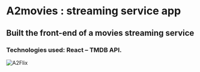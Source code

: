 <h1>A2movies : streaming service app</h1>
<h2>Built the front-end of a movies streaming service</h2>
<h3>Technologies used: React – TMDB API.</h3>

![A2Flix](https://user-images.githubusercontent.com/71938087/158370916-25f96063-8ff1-4c5e-83af-f2e70221f87a.gif)








